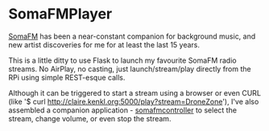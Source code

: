 #  SomaFMPlayer

[SomaFM](https://somafm.com/) has been a near-constant companion for background music, and new artist discoveries for me for at least the last 15 years. 

This is a  little ditty to use Flask to launch my favourite SomaFM radio streams. No AirPlay, no casting, just launch/stream/play directly from the RPi using simple REST-esque calls.

Although it can be triggered to start a stream using a browser or even CURL (like '$ curl http://claire.kenkl.org:5000/play?stream=DroneZone'), I've also assembled a companion application - [somafmcontroller](https://github.com/kenkl/somafmcontroller) to select the stream, change volume, or even stop the stream.


